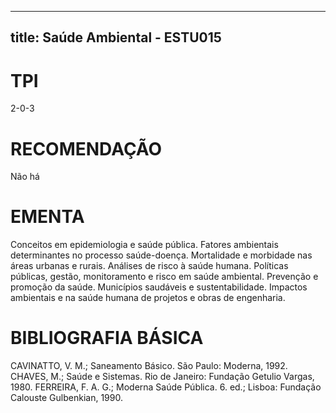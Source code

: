
---
title: Saúde Ambiental - ESTU015 
---

# TPI

2-0-3

# RECOMENDAÇÃO

Não há

# EMENTA

Conceitos em epidemiologia e saúde pública. Fatores ambientais determinantes no processo saúde-doença. Mortalidade e morbidade nas áreas urbanas e rurais. Análises de risco à saúde humana. Políticas públicas, gestão, monitoramento e risco em saúde ambiental. Prevenção e promoção da saúde. Municípios saudáveis e sustentabilidade. Impactos ambientais e na saúde humana de projetos e obras de engenharia.

# BIBLIOGRAFIA BÁSICA

CAVINATTO, V. M.; Saneamento Básico. São Paulo: Moderna, 1992.
CHAVES, M.; Saúde e Sistemas. Rio de Janeiro: Fundação Getulio Vargas, 1980.
FERREIRA, F. A. G.; Moderna Saúde Pública. 6. ed.; Lisboa: Fundação Calouste Gulbenkian, 1990.
        